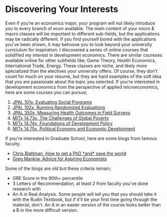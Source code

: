 # Discovering Your Interests
Even if you're an economics major, your program will not likely introduce you to every branch of econ available. The main content of your micro & macro classes will be important to different sub-fields, but the applications may be radically different. If you find yourself bored with the applications you've been shown, it may behoove you to look beyond your university currciulum for inspiration. I discovered a series of online courses that solidified my interest in development economics. There are similar coureses available online for other subfields like; Game Theory, Health Economics, International Trade, Energy. These classes are niche, and likely more specialized than the electives your university offers. Of course, they don't count for much on your resume, but they are hard examples of the soft idea that you are passionate about the topic you selected.
If you're interested in development economics from the perspective of applied microeconomics, here are some courses you can pursue;
1. [JPAL 101x, Evaluating Social Programs](https://www.edx.org/course/evaluating-social-programs-mitx-jpal101x-0)
2. [JPAL 102x, Running Randomized Evaluations](https://www.edx.org/course/designing-and-running-randomized-evaluations)
3. [JPAL 350x, Measuring Health Outcomes in Field Surveys](https://www.edx.org/course/measuring-health-outcomes-in-field-surveys)
4. [MITx 14.73x, The Challenges of Global Poverty](https://www.edx.org/course/the-challenges-of-global-poverty)
5. [MITx 14.74x, Foundations of Development Policy](https://www.edx.org/course/foundations-of-development-policy)
6. [MITx 14.75x, Political Economy and Economic Development](https://www.edx.org/course/political-economy-and-economic-development)

If you're interested in Graduate School, here are some blogs from famous faculty.
+ [Chris Blattman, How to get a PhD \*and\* save the world](https://chrisblattman.com/2007/12/12/how-to-get-a-phd-and-save-the-world/)
+ [Greg Mankiw, Advice for Aspiring Economists](https://gregmankiw.blogspot.com/2006/05/advice-for-aspiring-economists.html)

Some of the blogs are old but these criteria remain;
+ GRE Score in the 90th+ percentile
+ 3 Letters of Recommendation, at least 2 from faculty you've done research with
+ An A in Real Analysis. Some people will tell you that you should take it with the Rudin Textbook, but if it'll be your first time going through the material, don't. An A in an easier version of the course looks better than a B in the more difficult version. 
